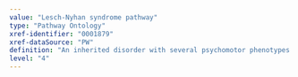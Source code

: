 ```yaml
---
value: "Lesch-Nyhan syndrome pathway"
type: "Pathway Ontology"
xref-identifier: "0001879"
xref-dataSource: "PW"
definition: "An inherited disorder with several psychomotor phenotypes resulting from altered purine metabolism, particularly the salvage pathway, due to defects in the hypoxanthine phosphoribosyltransferase 1 (HPRT1) gene, located on the X chromosome."
level: "4"
---
```

